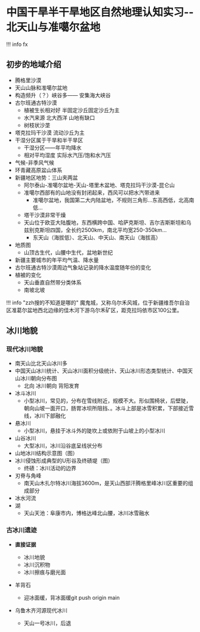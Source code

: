 # 中国干旱半干旱地区自然地理认知实习--北天山与准噶尔盆地  

!!! info
    fx

## 初步的地域介绍
* 腾格里沙漠
* 天山山脉和准噶尔盆地
* 构造频升（？）峡谷多—— 安集海大峡谷
* 古尔班通古特沙漠
    * 植被生长相对好 半固定沙丘固定沙丘为主
    * 水汽来源 北大西洋 山地有缺口
    * 树枝状沙垄
* 塔克拉玛干沙漠 流动沙丘为主
* 干湿分区属于干旱和半干旱区
    * 干湿分区——年平均降水
    * 相对平均湿度 实际水汽压/饱和水汽压
* 气候-非季风气候
* 环青藏高原盆山体系
* 新疆地区地势：三山夹两盆
    * 阿尔泰山-准噶尔盆地-天山-塔里木盆地、塔克拉玛干沙漠-昆仑山
    * 准噶尔西部有的山地没有封闭起来，西风可以把水汽带进来
        * 准噶尔盆地，我国第二大内陆盆地，不规则三角形...东高西低，北高南低...
    * 塔干沙漠非常干燥
    * 天山位于欧亚大陆腹地，东西横跨中国、哈萨克斯坦、吉尔吉斯斯坦和乌兹别克斯坦四国，全长约2500km，南北平均宽250-350km...
        * 东天山（海拔低）、北天山、中天山、南天山（海拔高）
* 地质图
    * 山顶古生代，山腰中生代，盆地新世纪
* 新疆主要城市的年平均气温、降水量
* 古尔班通古特沙漠周边气象站记录的降水温度随年份的变化
* 植被的变化
    * 天山垂直自然带分类体系
    * 南坡北坡

!!! info "zzh搜的不知道是哪的"
    魔鬼城，又称乌尔禾风城，位于新疆维吾尔自治区准葛尔盆地西北边缘的佳木河下游乌尔禾矿区，距克拉玛依市区100公里。


## 冰川地貌
### 现代冰川地貌
* 南天山比北天山冰川多
* 中国天山冰川统计、天山冰川面积分级统计、天山冰川形态类型统计、中国天山冰川朝向分布图
    * 北向 冰川朝向 背阳发育
* 冰斗冰川
    * 小型冰川，常见的，分布在雪线附近，规模不大。形似围椅状，后壁陡，朝向山坡一面开口，肠胃冰坝所阻挡、。冰斗上部是冰雪积累，下部接近雪线，冰川下部融化
* 悬冰川
    * 小型冰川，悬挂于冰斗外的陡坎上或依附于山坡上的小型冰川
* 山谷冰川
    * 大型冰川，冰川沿谷底呈线状分布
* 山地冰川结构示意图（图）
* 冰川侵蚀形成典型的U形谷及终碛堤（图）
    * 终碛：冰川活动的边界
* 刃脊与角峰
    * 南天山木扎尔特冰川海拔3600m，是天山西部汗腾格里峰冰川区重要的组成部分
* 冰水河流
* 湖
    * 天山天池：阜康市内，博格达峰北山腰，冰川冰雪融水

### 古冰川遗迹
* **直接证据**
    * 冰川地貌
    * 冰川沉积物
    * 冰川擦痕与磨光面

* 羊背石
    * 迎冰面缓，背冰面缓git push origin main
* 乌鲁木齐河源现代冰川
    * 天山一号冰川，后退
